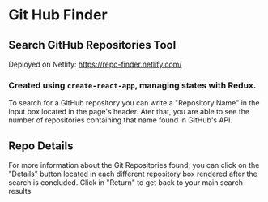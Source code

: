 # Git Hub Finder

## Search GitHub Repositories Tool

Deployed on Netlify: https://repo-finder.netlify.com/

### Created using ```create-react-app```, managing states with Redux. 

To search for a GitHub repository you can write a "Repository Name" in the input box located in the page's header. 
Ater that, you are able to see the number of repositories containing that name found in GitHub's API.

## Repo Details

For more information about the Git Repositories found, you can click on the "Details" button located in each different repository box rendered after the search is concluded. Click in "Return" to get back to your main search results. 
